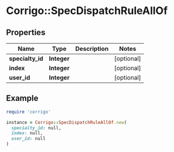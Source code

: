 # Corrigo::SpecDispatchRuleAllOf

## Properties

| Name | Type | Description | Notes |
| ---- | ---- | ----------- | ----- |
| **specialty_id** | **Integer** |  | [optional] |
| **index** | **Integer** |  | [optional] |
| **user_id** | **Integer** |  | [optional] |

## Example

```ruby
require 'corrigo'

instance = Corrigo::SpecDispatchRuleAllOf.new(
  specialty_id: null,
  index: null,
  user_id: null
)
```

